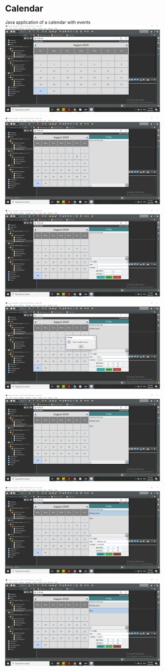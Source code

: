 # Calendar
Java application of a calendar with events
![](images/Screenshot%20(349).png)

![](images/Screenshot%20(350).png)

![](images/Screenshot%20(351).png)

![](images/Screenshot%20(352).png)

![](images/Screenshot%20(353).png)

![](images/Screenshot%20(354).png)

![](images/Screenshot%20(355).png)
